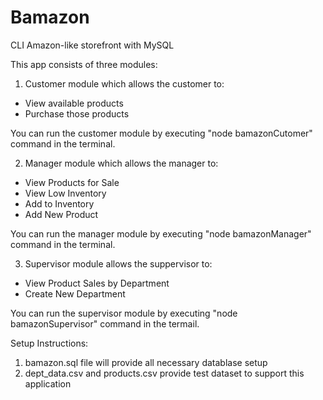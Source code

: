 # Bamazon
CLI Amazon-like storefront with MySQL

This app consists of three modules:
1. Customer module which allows the customer to:
- View available products
- Purchase those products

You can run the customer module by executing "node bamazonCutomer" command in the terminal.

2. Manager module which allows the manager to:
- View Products for Sale
- View Low Inventory
- Add to Inventory
- Add New Product

You can run the manager module by executing "node bamazonManager" command in the terminal.

3. Supervisor module allows the suppervisor to:
- View Product Sales by Department
- Create New Department

You can run the supervisor module by executing "node bamazonSupervisor" command in the termail.

Setup Instructions:
1. bamazon.sql file will provide all necessary datablase setup
2. dept_data.csv and products.csv provide test dataset to support this application 



